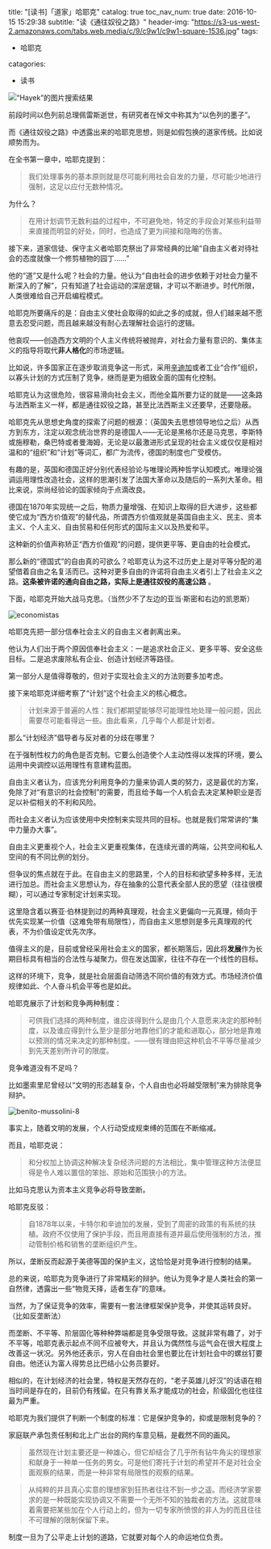 title: "[读书]「道家」哈耶克"
catalog: true
toc_nav_num: true
date: 2016-10-15 15:29:38
subtitle: "读《通往奴役之路》"
header-img: "https://s3-us-west-2.amazonaws.com/tabs.web.media/c/9/c9w1/c9w1-square-1536.jpg"
tags:

- 哈耶克

catagories:

- 读书

![“Hayek”的图片搜索结果](http://debatenotes.pbworks.com/f/1242610393/hayek.png)



前段时间以色列前总理佩雷斯逝世，有研究者在悼文中称其为“以色列的墨子”。

而《通往奴役之路》中透露出来的哈耶克思想，则是如假包换的道家传统。比如说顺势而为。

在全书第一章中，哈耶克提到：

> 我们处理事务的基本原则就是尽可能利用社会自发的力量，尽可能少地进行强制，这足以应付无数种情况。

为什么？

> 在用计划调节无数利益的过程中，不可避免地，特定的手段会对某些利益带来直接而明显的好处，同时，也造成了更为间接和隐晦的伤害。

接下来，道家信徒、保守主义者哈耶克祭出了非常经典的比喻“自由主义者对待社会的态度就像一个修剪植物的园丁……”

他的“道”又是什么呢？社会的力量。他认为“自由社会的进步依赖于对社会力量不断深入的了解”，只有知道了社会运动的深层逻辑，才可以不断进步。时代所限，人类很难给自己开启编程模式。

哈耶克所要痛斥的是：自由主义使社会取得的如此之多的成就，但人们越来越不愿意去忍受问题，而且越来越没有耐心去理解社会运行的逻辑。

他哀叹——创造西方文明的个人主义传统将被抛弃，对社会力量有意识的、集体主义的指导将取代**非人格化**的市场逻辑。

比如说，许多国家正在逐步取消竞争这一形式，采用[辛迪加](http://wiki.mbalib.com/wiki/%E8%BE%9B%E8%BF%AA%E5%8A%A0)或者工业“合作”组织，以寡头计划的方式压制了竞争，继而是更为细致全面的国有化控制。

哈耶克认为这很危险，很容易滑向社会主义，而他全篇所要力证的就是——这条路与法西斯主义一样，都是通往奴役之路，甚至比法西斯主义还要早，还要隐蔽。

哈耶克先从思想史角度的探索了问题的根源：（英国失去思想领导地位之后）从西方到东方，注定以观念统治世界的是德国人——无论是黑格尔还是马克思，李斯特或施穆勒，桑巴特或者曼海姆，无论是以最激进形式呈现的社会主义或仅仅是相对温和的“组织”和“计划”等词汇，都广为流传，德国的制度也广受模仿。

有趣的是，英国和德国正好分别代表经验论与唯理论两种哲学认知模式。唯理论强调运用理性改造社会，这样的思潮引发了法国大革命以及随后的一系列大革命。相比来说，崇尚经验论的国家倾向于点滴改良。

德国在1870年实现统一之后，物质力量增强、在知识上取得的巨大进步，这些都使它成为“西方价值观”的替代品，所谓西方价值观就是英国自由主义、民主、资本主义、个人主义、自由贸易和任何形式的国际主义以及热爱和平。

这种新的价值声称矫正“西方价值观”的问题，提供更平等、更自由的社会模式。

那么新的“德国式”的自由真的可欲么？哈耶克认为这不过历史上是对平等分配的渴望借着自由之名复活而已。这种对更多自由的许诺将自由主义者引上了社会主义之路。**这条被许诺的通向自由之路，实际上是通往奴役的高速公路** 。

下面，哈耶克开始大战马克思。（当然少不了左边的亚当·斯密和右边的凯恩斯）

![economistas](http://s3.timetoast.com/public/uploads/photos/4522896/economistas.jpg?1381954231)

哈耶克先把一部分信奉社会主义的自由主义者剥离出来。

他认为人们出于两个原因信奉社会主义：一是追求社会正义、更多平等、安全这些目标。二是追求废除私有企业、创造计划经济等路径。

第一部分人是值得尊敬的，但对于实现社会主义的方法则要多加考虑。

接下来哈耶克详细考察了“计划”这个社会主义的核心概念。

> 计划来源于普遍的人性：我们都期望能够尽可能理性地处理一般问题，因此需要尽可能看得远一些。由此看来，几乎每个人都是计划者。

那么“计划经济”倡导者与反对者的分歧在哪里？

在于强制性权力的角色是否克制。它要么创造使个人主动性得以发挥的环境，要么运用中央调控以运用理性有意建构蓝图。

自由主义者认为，应该充分利用竞争的力量来协调人类的努力，这是最优的方案，免除了对“有意识的社会控制”的需要，而且给予每一个人机会去决定某种职业是否足以补偿相关的不利和风险。

而社会主义者认为应该使用中央控制来实现共同的目标。也就是我们常常讲的“集中力量办大事”。

自由主义更重视个人，社会主义更重视集体，在连续光谱的两端，公共空间和私人空间的有不同比例的划分。

但争议的焦点就在于此。在自由主义的思路里，个人的目标和欲望多种多样，无法进行加总。而社会主义思想认为，存在抽象的公意代表全部人民的愿望（往往很模糊），可以通过专家制定计划来实现。

这里隐含着以赛亚·伯林提到过的两种真理观，社会主义更偏向一元真理，倾向于优先实现某一价值（这难免带有局限性），而自由主义思想则是多元真理观的代表，不为价值设定优先次序。

值得主义的是，目前或曾经采用社会主义的国家，都长期落后，因此将**发展**作为长期目标具有相当的合法性与凝聚力。但在发达国家，往往不存在一个线性的目标。

这样的环境下，竞争，就是社会层面自动筛选不同价值的有效方式。市场经济价值规律如此、个人奋斗机会平等也是如此。

哈耶克展示了计划和竞争两种制度：

> 可供我们选择的两种制度，谁应该得到什么是由几个人意愿来决定的那种制度，以及谁应得到什么至少是部分地靠他们的才能和进取心，部分地是靠难以预测的情况来决定的那种制度。——很有理由把这种机会不平等尽量减少到先天差别所许可的限度。

竞争难道没有不足吗？

比如墨索里尼曾经以“文明的形态越复杂，个人自由也必将越受限制”来为排除竞争辩护。

![benito-mussolini-8](http://celebritywc.com/images/benito-mussolini-8.jpg)

事实上，随着文明的发展，个人行动受成规束缚的范围在不断缩减。

而且，哈耶克说：

> 和分权加上协调这种解决复杂经济问题的方法相比，集中管理这种方法便显得是令人难以置信的笨拙、原始和范围狭小的方法。

比如马克思认为资本主义竞争必将导致垄断。

哈耶克反驳：

> 自1878年以来，卡特尔和辛迪加的发展，受到了周密的政策的有系统的扶植。政府不仅使用了保护手段，而且用直接有道并最后使用强制的方法，推动管制价格和销售的垄断组织产生。

所以，垄断反而起源于美德等国的保护主义，这恰恰是对竞争进行控制的结果。

总的来说，哈耶克为竞争进行了非常精彩的辩护。他认为竞争才是人类社会的第一自然律，透露出一些“物竞天择，适者生存”的意味。

当然，为了保证竞争的效率，需要有一套法律框架保护竞争，并使其运转良好。（比如反垄断法）

而垄断、不平等、阶层固化等种种弊端都是竞争受限导致。这就非常有趣了，对于不平等，哈耶克表示起点不同不应被夸大，并且认为偶然性与运气会在很大程度上改善这一状况。另外他还表示，穷人在自由社会里也要比在计划社会中的螺丝钉要自由。他还认为富人得势总比巴结小公务员要好。

相似的，在计划经济的社会里，特权是天然存在的，“老子英雄儿好汉”的话语在相当时间是存在的，目前仍有残留。在只有靠关系才能成功的社会，阶级固化也往往最为严重。

哈耶克为我们提供了判断一个制度的标准：它是保护竞争的，抑或是限制竞争的？

家庭联产承包责任制和北上广出台的网约车意见稿，是截然不同的画风。



> 虽然现在计划主要还是一种雄心，但它却结合了几乎所有钻牛角尖的理想家和献身于一种单一任务的男女。可是他们寄托于计划的希望并不是对社会全面观察的结果，而是一种非常有局限性的观察的结果。

> 从纯粹的并且真心实意的理想家到狂热者往往不到一步之遥。而经济学家要求的是一种既能实现协调又不需要一个无所不知的独裁者的方法。这就意味着需要把某些加在个人行动上的，但为一切专家所愤恨的非人为的而且往往不可理解的限制保留下来。 

制度一旦为了公平走上计划的道路，它就要对每个人的命运地位负责。

